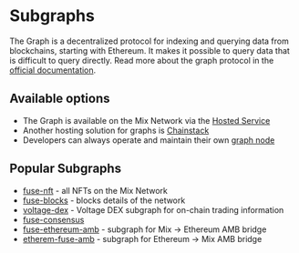 # Subgraphs

The Graph is a decentralized protocol for indexing and querying data from blockchains, starting with Ethereum. It makes it possible to query data that is difficult to query directly. Read more about the graph protocol in the [official documentation](https://thegraph.com/docs/en/about/).

## Available options

* The Graph is available on the Mix Network via the [Hosted Service](the-graph-hosted-service.md)
* Another hosting solution for graphs is [Chainstack](https://chainstack.com/)
* Developers can always operate and maintain their own [graph node](https://thegraph.com/docs/en/operating-graph-node/)

## Popular Subgraphs

* [fuse-nft](https://thegraph.com/hosted-service/subgraph/chainkloud/fuse-nft) - all NFTs on the Mix Network
* [fuse-blocks](https://thegraph.com/hosted-service/subgraph/chainkloud/fuse-blocks) - blocks details of the network&#x20;
* [voltage-dex](https://thegraph.com/hosted-service/subgraph/voltfinance/voltage-exchange-v2) - Voltage DEX subgraph for on-chain trading information
* [fuse-consensus](https://thegraph.com/explorer/subgraph/chainkloud/fuse-consensus)
* [fuse-ethereum-amb](https://thegraph.com/hosted-service/subgraph/chainkloud/fuse-to-ethereum-amb) - subgraph for Mix -> Ethereum AMB bridge
* [etherem-fuse-amb](https://thegraph.com/hosted-service/subgraph/chainkloud/ethereum-to-fuse-amb) - subgraph for Ethereum -> Mix AMB bridge

[\
](https://thegraph.com/hosted-service/subgraph/chainkloud/fuse-to-ethereum-amb/edit)

